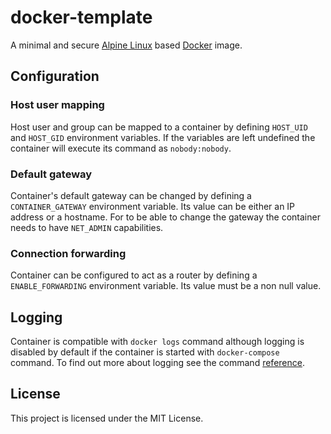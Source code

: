 # docker-template

A minimal and secure [Alpine Linux][alpine] based [Docker][docker] image.

## Configuration

### Host user mapping

Host user and group can be mapped to a container by defining `HOST_UID` and
`HOST_GID` environment variables. If the variables are left undefined the
container will execute its command as `nobody:nobody`.

### Default gateway

Container's default gateway can be changed by defining a `CONTAINER_GATEWAY`
environment variable. Its value can be either an IP address or a hostname.
For to be able to change the gateway the container needs to have `NET_ADMIN`
capabilities.

### Connection forwarding

Container can be configured to act as a router by defining a `ENABLE_FORWARDING`
environment variable. Its value must be a non null value.

## Logging

Container is compatible with `docker logs` command although logging is disabled
by default if the container is started with `docker-compose` command. To find
out more about logging see the command [reference][docker-logs].

## License

This project is licensed under the MIT License.

[alpine]: https://alpinelinux.org/
[docker]: https://www.docker.com/
[docker-logs]: https://docs.docker.com/engine/reference/commandline/logs/
